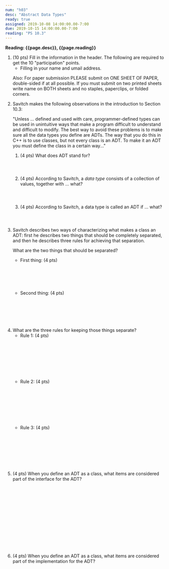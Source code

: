 ```yaml
---
num: "h03"
desc: "Abstract Data Types"
ready: true
assigned: 2019-10-08 14:00:00.00-7:00
due: 2019-10-15 14:00:00.00-7:00
reading: "PS 10.3"
---
```


<b>Reading: {{page.desc}}, {{page.reading}}</b>
 
<ol start="1">

<li>(10 pts) Fill in the information in the header. The following are required to get the 10 "participation" points.
    <ul>
    <li>Filling in your name and umail address.<br /></li>
    </ul>
    <p>Also: For paper submission PLEASE submit on ONE SHEET OF PAPER, double-sided if at all possible. If you must submit on two printed sheets write name on BOTH sheets and no staples, paperclips, or folded corners.<br />
    </p>
 </li> 

<li>Savitch makes the following observations in the introduction to
	Section 10.3:
	<p>"Unless ... defined and used with care, programmer-defined types can be used in unintuitive ways that make a program difficult to understand and difficult to modify. The best way to avoid these problems is to make sure all the data types you define are ADTs. The way that you do this in C++ is to use classes, but not every class is an ADT. To make it an ADT you must define the class in a certain way..."</p>
  <ol>
  	<li style='margin-bottom:4em;'>(4 pts) What does ADT stand for?</li>
    <li style='margin-bottom:4em;'>(4 pts) According to Savitch, a <i>data type</i> consists of a collection of values, together with ... what?</li>
    <li style='margin-bottom:4em;'>(4 pts) According to Savitch, a data type is called an ADT if ... what?</li>
  </ol>
</li>

<li> Savitch describes two ways of characterizing what makes a class an ADT: first he describes two things that should be completely separated, and then he describes three rules for achieving that separation.

 What are the two things that should be separated?
	<ul>
		<li>First thing: (4 pts) <div style="margin-top:5em;">&#160;</div></li>
		<li>Second thing: (4 pts) <div style="margin-top:5em;">&#160;</div></li>
	</ul>
</li>

<div class="pagebreak"></div>

<li>What are the three rules for keeping those things separate? 
	<ul>
 		<li>Rule 1: (4 pts) <div style="margin-top:8em;">&#160;</div></li>
 		<li>Rule 2: (4 pts) <div style="margin-top:8em;">&#160;</div></li>
 		<li>Rule 3: (4 pts) <div style="margin-top:8em;">&#160;</div></li>
	</ul>
</li>

<li>(4 pts) When you define an ADT as a class, what items are considered part of the interface for the ADT? <div style="margin-top:15em;">&#160;</div> </li>

<li>(4 pts) When you define an ADT as a class, what items are considered part of the implementation for the ADT? <div style="margin-top:12em;">&#160;</div> </li>
</ol>
